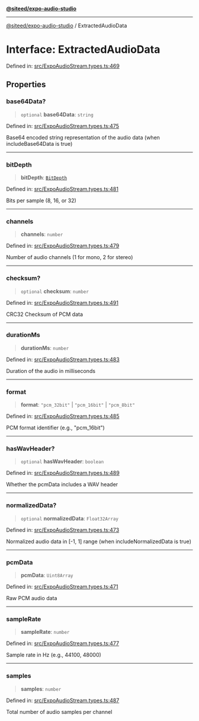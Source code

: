 [**@siteed/expo-audio-studio**](../README.md)

***

[@siteed/expo-audio-studio](../README.md) / ExtractedAudioData

# Interface: ExtractedAudioData

Defined in: [src/ExpoAudioStream.types.ts:469](https://github.com/deeeed/expo-audio-stream/blob/acf23f6c5feaf05159a3376898117bd6525f08bd/packages/expo-audio-studio/src/ExpoAudioStream.types.ts#L469)

## Properties

### base64Data?

> `optional` **base64Data**: `string`

Defined in: [src/ExpoAudioStream.types.ts:475](https://github.com/deeeed/expo-audio-stream/blob/acf23f6c5feaf05159a3376898117bd6525f08bd/packages/expo-audio-studio/src/ExpoAudioStream.types.ts#L475)

Base64 encoded string representation of the audio data (when includeBase64Data is true)

***

### bitDepth

> **bitDepth**: [`BitDepth`](../type-aliases/BitDepth.md)

Defined in: [src/ExpoAudioStream.types.ts:481](https://github.com/deeeed/expo-audio-stream/blob/acf23f6c5feaf05159a3376898117bd6525f08bd/packages/expo-audio-studio/src/ExpoAudioStream.types.ts#L481)

Bits per sample (8, 16, or 32)

***

### channels

> **channels**: `number`

Defined in: [src/ExpoAudioStream.types.ts:479](https://github.com/deeeed/expo-audio-stream/blob/acf23f6c5feaf05159a3376898117bd6525f08bd/packages/expo-audio-studio/src/ExpoAudioStream.types.ts#L479)

Number of audio channels (1 for mono, 2 for stereo)

***

### checksum?

> `optional` **checksum**: `number`

Defined in: [src/ExpoAudioStream.types.ts:491](https://github.com/deeeed/expo-audio-stream/blob/acf23f6c5feaf05159a3376898117bd6525f08bd/packages/expo-audio-studio/src/ExpoAudioStream.types.ts#L491)

CRC32 Checksum of PCM data

***

### durationMs

> **durationMs**: `number`

Defined in: [src/ExpoAudioStream.types.ts:483](https://github.com/deeeed/expo-audio-stream/blob/acf23f6c5feaf05159a3376898117bd6525f08bd/packages/expo-audio-studio/src/ExpoAudioStream.types.ts#L483)

Duration of the audio in milliseconds

***

### format

> **format**: `"pcm_32bit"` \| `"pcm_16bit"` \| `"pcm_8bit"`

Defined in: [src/ExpoAudioStream.types.ts:485](https://github.com/deeeed/expo-audio-stream/blob/acf23f6c5feaf05159a3376898117bd6525f08bd/packages/expo-audio-studio/src/ExpoAudioStream.types.ts#L485)

PCM format identifier (e.g., "pcm_16bit")

***

### hasWavHeader?

> `optional` **hasWavHeader**: `boolean`

Defined in: [src/ExpoAudioStream.types.ts:489](https://github.com/deeeed/expo-audio-stream/blob/acf23f6c5feaf05159a3376898117bd6525f08bd/packages/expo-audio-studio/src/ExpoAudioStream.types.ts#L489)

Whether the pcmData includes a WAV header

***

### normalizedData?

> `optional` **normalizedData**: `Float32Array`

Defined in: [src/ExpoAudioStream.types.ts:473](https://github.com/deeeed/expo-audio-stream/blob/acf23f6c5feaf05159a3376898117bd6525f08bd/packages/expo-audio-studio/src/ExpoAudioStream.types.ts#L473)

Normalized audio data in [-1, 1] range (when includeNormalizedData is true)

***

### pcmData

> **pcmData**: `Uint8Array`

Defined in: [src/ExpoAudioStream.types.ts:471](https://github.com/deeeed/expo-audio-stream/blob/acf23f6c5feaf05159a3376898117bd6525f08bd/packages/expo-audio-studio/src/ExpoAudioStream.types.ts#L471)

Raw PCM audio data

***

### sampleRate

> **sampleRate**: `number`

Defined in: [src/ExpoAudioStream.types.ts:477](https://github.com/deeeed/expo-audio-stream/blob/acf23f6c5feaf05159a3376898117bd6525f08bd/packages/expo-audio-studio/src/ExpoAudioStream.types.ts#L477)

Sample rate in Hz (e.g., 44100, 48000)

***

### samples

> **samples**: `number`

Defined in: [src/ExpoAudioStream.types.ts:487](https://github.com/deeeed/expo-audio-stream/blob/acf23f6c5feaf05159a3376898117bd6525f08bd/packages/expo-audio-studio/src/ExpoAudioStream.types.ts#L487)

Total number of audio samples per channel
